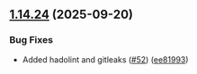 ## [1.14.24](https://github.com/arpanrec/arpanrec.nebula/compare/1.14.23...1.14.24) (2025-09-20)


### Bug Fixes

* Added hadolint and gitleaks ([#52](https://github.com/arpanrec/arpanrec.nebula/issues/52)) ([ee81993](https://github.com/arpanrec/arpanrec.nebula/commit/ee8199353eea8875e1f67988638bd0a09b2e584c))
